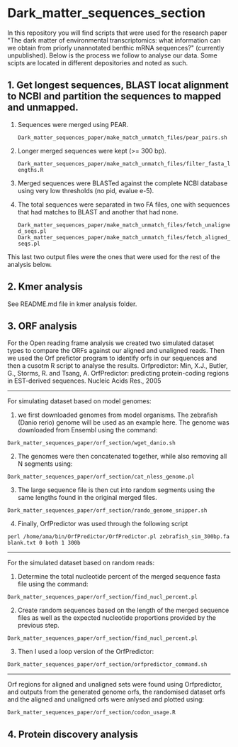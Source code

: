# Dark_matter_sequences_section
In this repository you will find scripts that were used for the research paper "The dark matter of environmental transcriptomics: what information can we obtain from priorly unannotated benthic mRNA sequences?" (currently unpublished). Below is the process we follow to analyse our data. Some scipts are located in different depositories and noted as such. 

## 1. Get longest sequences, BLAST locat alignment to NCBI and partition the sequences to mapped and unmapped. 

1. Sequences were merged using PEAR.
   
   `Dark_matter_sequences_paper/make_match_unmatch_files/pear_pairs.sh`
3. Longer merged sequences were kept (>= 300 bp).
   
   `Dark_matter_sequences_paper/make_match_unmatch_files/filter_fasta_lengths.R`
5. Merged sequences were BLASTed against the complete NCBI database using very low thresholds (no pid, evalue e-5).
6. The total sequences were separated in two FA files, one with sequences that had matches to BLAST and another that had none.
   
   `Dark_matter_sequences_paper/make_match_unmatch_files/fetch_unaligned_seqs.pl`
   `Dark_matter_sequences_paper/make_match_unmatch_files/fetch_aligned_seqs.pl`
   
This last two output files were the ones that were used for the rest of the analysis below. 

## 2. Kmer analysis

See README.md file in kmer analysis folder.

## 3. ORF analysis

For the Open reading frame analysis we created two simulated dataset types to compare the ORFs against our aligned and unaligned reads. Then we used the Orf prefictor program to identify orfs in our sequences and then a cusotm R script to analyse the results. 
Orfpredictor: Min, X.J., Butler, G., Storms, R. and Tsang, A. OrfPredictor: predicting protein-coding regions in EST-derived sequences. Nucleic Acids Res., 2005

-----
For simulating dataset based on model genomes: 
1. we first downloaded genomes from model organisms. The zebrafish (Danio rerio) genome will be used as an example here. 
The genome was downloaded from Ensembl using the command:

`Dark_matter_sequences_paper/orf_section/wget_danio.sh`

2. The genomes were then concatenated together, while also removing all N segments using: 

`Dark_matter_sequences_paper/orf_section/cat_nless_genome.pl`

3. The large sequence file is then cut into random segments using the same lengths found in the original merged files.  

`Dark_matter_sequences_paper/orf_section/rando_genome_snipper.sh`

4. Finally, OrfPredictor was used through the following script

`perl /home/ama/bin/OrfPredictor/OrfPredictor.pl zebrafish_sim_300bp.fa blank.txt 0 both 1 300b`

------

For the simulated dataset based on random reads:

1. Determine the total nucleotide percent of the merged sequence fasta file using the command: 

`Dark_matter_sequences_paper/orf_section/find_nucl_percent.pl`

2. Create random sequences based on the length of the merged sequence files as well as the expected nucleotide proportions provided by the previous step. 

`Dark_matter_sequences_paper/orf_section/find_nucl_percent.pl`

3. Then I used a loop version of the OrfPredictor: 

`Dark_matter_sequences_paper/orf_section/orfpredictor_command.sh`

----

Orf regions for aligned and unaligned sets were found using Orfpredictor, and outputs from the generated genome orfs, the randomised dataset orfs and the aligned and unaligned orfs were anlysed and plotted using:

`Dark_matter_sequences_paper/orf_section/codon_usage.R`



## 4. Protein discovery analysis


